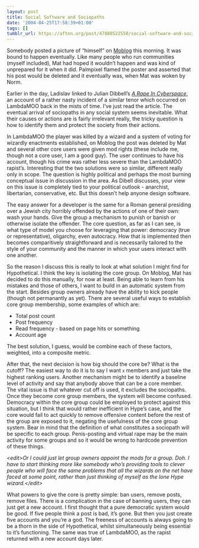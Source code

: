 ```yaml
---
layout: post
title: Social Software and Sociopaths
date: '2004-04-25T17:58:39+01:00'
tags: []
tumblr_url: https://aftnn.org/post/47880522550/social-software-and-sociopaths
---
```

<p>Somebody posted a picture of &ldquo;himself&rdquo; on <a href="http://moblg.net">Moblog</a> this morning. It was bound to happen eventually. Like many people who run communities (myself included), Mat had hoped it wouldn&rsquo;t happen and was kind of unprepared for it when it did. Palmpixel flamed the poster and asserted that his post would be deleted and it eventually was, when Mat was woken by Norm.</p>
<p>Earlier in the day, Ladislav linked to Julian Dibbell&rsquo;s <em><a href="http://www.juliandibbell.com/texts/bungle.html">A Rape In Cyberspace</a></em>, an account of a rather nasty incident of a similar tenor which occurred on LambdaMOO back in the mists of time. I&rsquo;ve just read the article. The eventual arrival of sociopaths in any social system seems inevitable. What their causes or actions are is fairly irrelevant really, the tricky question is how to identify them and protect the society from their actions.</p>
<p>In LambdaMOO the player was killed by a wizard and a system of voting for wizardly enactments established, on Moblog the post was deleted by Mat and several other core users were given mod rights (these include me, though not a core user, I am a good guy). The user continues to have his account, though his crime was rather less severe than the LambdaMOO rapist&rsquo;s. Interesting that the two solutions were so similar, different really only in scope. The question is highly political and perhaps the most burning conceptual issue in discussion in the area. As Dibell discusses, your view on this issue is completely tied to your political outlook - anarchist, libertarian, conservative, etc. But this doesn&rsquo;t help anyone design software.</p>
<p>The easy answer for a developer is the same for a Roman general presiding over a Jewish city horribly offended by the actions of one of their own: wash your hands. Give the group a mechanism to punish or banish or otherwise isolate the offender. The core question, as far as I can see, is what type of model you choose for leveraging that power: democracy (true or representative), oligarchy, even autocracy. How that is implemented then becomes comparitively straightforward and is necessarily tailored to the style of your community and the manner in which your users interact with one another.</p>
<p>So the reason I discuss this is really to look at what solution I might find for Hypothetical. I think the key is isolating the core group. On Moblog, Mat has decided to do this manually, for now at least. Being able to learn from his mistakes and those of others, I want to build in an automatic system from the start. Besides group owners already have the ability to kick people (though not permanantly as yet). There are several useful ways to establish core group membership, some examples of which are:</p>
<ul>
<li>Total post count</li>
<li>Post frequency</li>
<li>Read frequency - based on page hits or something</li>
<li>Account age</li>
</ul>
<p>The best solution, I guess, would be combine each of these factors, weighted, into a composite metric.</p>
<p>After that, the next decision is how big should the core be? What is the cutoff? The easiest way to do it is to say I want <em style="font-family:georgia,times,serif">x</em> members and just take the highest ranking users. Another mechanism might be to identify a baseline level of activity and say that anybody above that can be a core member. The vital issue is that whatever cut off is used, it excludes the sociopaths. Once they become core group members, the system will become confused. Democracy within the core group could be employed to protect against this situation, but I think that would rather inefficient in Hype&rsquo;s case, and the core would fail to act quickly to remove offensive content before the rest of the group are exposed to it, negating the usefulness of the core group system. Bear in mind that the definition of what constitutes a sociopath will be specific to each group. Penis-posting and virtual rape may be the main activity for some groups and so it would be wrong to hardcode prevention of these things.</p>
<p><em>&lt;edit&gt;Or I could just let group owners appoint the mods for a group. Doh. I have to start thinking more like somebody who&rsquo;s providing tools to clever people who will face the same problems that all the wizards on the net have faced at some point, rather than just thinking of myself as the lone Hype wizard.&lt;/edit&gt;</em></p>
<p>What powers to give the core is pretty simple: ban users, remove posts, remove files. There is a complication in the case of banning users, they can just get a new account. I first thought that a pure democratic system would be good. If five people think a post is bad, it&rsquo;s gone. But then you just create five accounts and you&rsquo;re a god. The freeness of accounts is always going to be a thorn in the side of Hypothetical, whilst simultaneously being essential to it&rsquo;s functioning. The same was true of LambdaMOO, as the rapist returned with a new account days later.</p>

